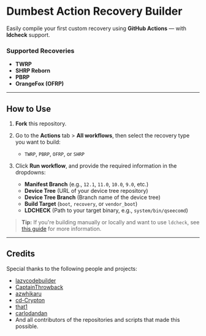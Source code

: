 # Dumbest Action Recovery Builder

Easily compile your first custom recovery using **GitHub Actions** — with **ldcheck** support.

### Supported Recoveries
- **TWRP**
- **SHRP Reborn**
- **PBRP**
- **OrangeFox (OFRP)**

---

## How to Use

1. **Fork** this repository.

2. Go to the **Actions** tab > **All workflows**, then select the recovery type you want to build:
   - `TWRP`, `PBRP`, `OFRP`, or `SHRP`

3. Click **Run workflow**, and provide the required information in the dropdowns:
   - **Manifest Branch** (e.g., `12.1`, `11.0`, `10.0`, `9.0`, etc.)
   - **Device Tree** (URL of your device tree repository)
   - **Device Tree Branch** (Branch name of the device tree)
   - **Build Target** (`boot`, `recovery`, or `vendor_boot`)
   - **LDCHECK** (Path to your target binary, e.g., `system/bin/qseecomd`)

> **Tip:** If you're building manually or locally and want to use `ldcheck`, see [this guide](https://github.com/TeamWin/android_device_qcom_twrp-common/tree/android-11#using-ldcheck-to-find-dependencies) for more information.

---

## Credits

Special thanks to the following people and projects:

- [lazycodebuilder](https://github.com/lazycodebuilder)
- [CaptainThrowback](https://github.com/CaptainThrowback)
- [azwhikaru](https://github.com/azwhikaru)
- [cd-Crypton](https://github.com/cd-Crypton)
- [that1](https://github.com/that1)
- [carlodandan](https://github.com/carlodandan)
- And all contributors of the repositories and scripts that made this possible.
